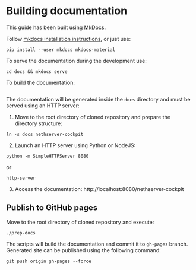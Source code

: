 # Building documentation

This guide has been built using [MkDocs](https://www.mkdocs.org/).

Follow [mkdocs installation instructions](https://www.mkdocs.org/#installation), or just use:
```
pip install --user mkdocs mkdocs-material
```

To serve the documentation during the development use:
```
cd docs && mkdocs serve
```

To build the documentation:
```
```

The documentation will be generated inside the ``docs`` directory and must be served using
an HTTP server:

1. Move to the root directory of cloned repository and prepare the directory structure:
```
ln -s docs nethserver-cockpit
```

2. Launch an HTTP server using Python or NodeJS:
```
python -m SimpleHTTPServer 8080
```
or
```
http-server
```

3. Access the documentation: http://localhost:8080/nethserver-cockpit

## Publish to GitHub pages

Move to the root directory of cloned repository and
execute:
```
./prep-docs
```

The scripts will build the documentation and commit it to ``gh-pages`` branch.
Generated site can be published using the following command:
```
git push origin gh-pages --force
```

